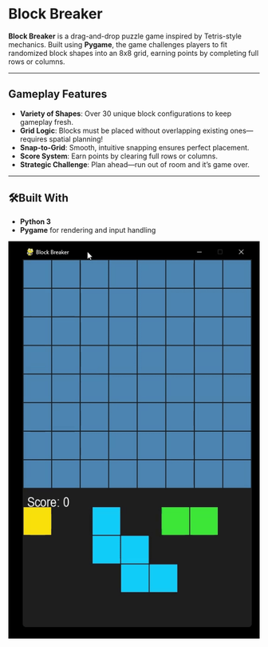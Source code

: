 # Block Breaker

**Block Breaker** is a drag-and-drop puzzle game inspired by Tetris-style mechanics. Built using **Pygame**, the game challenges players to fit randomized block shapes into an 8x8 grid, earning points by completing full rows or columns.

---

## Gameplay Features

- **Variety of Shapes**: Over 30 unique block configurations to keep gameplay fresh.
- **Grid Logic**: Blocks must be placed without overlapping existing ones—requires spatial planning!
- **Snap-to-Grid**: Smooth, intuitive snapping ensures perfect placement.
- **Score System**: Earn points by clearing full rows or columns.
- **Strategic Challenge**: Plan ahead—run out of room and it’s game over.

---

## 🛠Built With

- **Python 3**
- **Pygame** for rendering and input handling

![](https://github.com/WilliamCook0811/block-breaker/blob/main/blockBreaker.gif)
